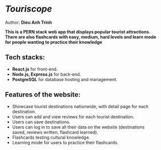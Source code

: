# *Touriscope*

Author: **Dieu Anh Trinh**

**This is a PERN stack web app that displays popular tourist attractions. There are also flashcards with easy, medium, hard levels and learn mode for people wanting to practice their knowledge**

## Tech stacks:
- **React.js** for front-end.
- **Node.js, Express.js** for back-end.
- **PostgreSQL** for database hosting and management.

## Features of the website:
- Showcase tourist destinations nationwide, with detail page for each destination.
- Users can add and view reviews for each tourist destination.
- Users can save destinations.
- Users can log in to save all their data on the website (destinations saved, reviews written, flashcard learned).
- Flashcards testing cultural knowledge.
- Learning mode for users to practice their flashcards.


